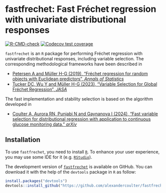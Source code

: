 
<!-- README.md is generated from README.Rmd. Please edit that file -->

# fastfrechet: Fast Fréchet regression with univariate distributional responses

<!-- badges: start -->

[![R-CMD-check](https://github.com/alexandercoulter/fastfrechet/actions/workflows/R-CMD-check.yaml/badge.svg)](https://github.com/alexandercoulter/fastfrechet/actions/workflows/R-CMD-check.yaml)
[![Codecov test
coverage](https://codecov.io/gh/alexandercoulter/fastfrechet/graph/badge.svg)](https://app.codecov.io/gh/alexandercoulter/fastfrechet)
<!-- badges: end -->

`fastfrechet` is an `R` package for performing Fréchet regression with
univariate distributional responses, including variable selection. The
corresponding methodological frameworks have been described in

- [Petersen A and Müller H-G (2019), “Fréchet regression for random
  objects with Euclidean predictors”, *Annals of
  Statistics*](https://doi.org/10.1214/17-AOS1624)
- [Tucker DC, Wu Y and Müller H-G (2023), “Variable Selection for Global
  Fréchet Regression”,
  *JASA*](https://doi.org/10.1080/01621459.2021.1969240)

The fast implementation and stability selection is based on the
algorithm developed in

- [Coulter A, Aurora RN, Punjabi N and Gaynanova I (2024), “Fast
  variable selection for distributional regression with application to
  continuous glucose monitoring data.”
  *arXiv*](https://arxiv.org/abs/2403.00922)

## Installation

To use `fastfrechet`, you need to install
[`R`](https://cran.r-project.org/). To enhance your user experience, you
may use some IDE for it (e.g. [`RStudio`](https://www.rstudio.com/)).

The development version of
[`fastfrechet`](https://github.com/alexandercoulter/fastfrechet) is
available on GitHub. You can download it with the help of the `devtools`
package in `R` as follow:

``` r
install.packages("devtools")
devtools::install_github("https://github.com/alexandercoulter/fastfrechet", build_vignettes = TRUE)
```
